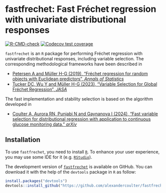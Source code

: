 
<!-- README.md is generated from README.Rmd. Please edit that file -->

# fastfrechet: Fast Fréchet regression with univariate distributional responses

<!-- badges: start -->

[![R-CMD-check](https://github.com/alexandercoulter/fastfrechet/actions/workflows/R-CMD-check.yaml/badge.svg)](https://github.com/alexandercoulter/fastfrechet/actions/workflows/R-CMD-check.yaml)
[![Codecov test
coverage](https://codecov.io/gh/alexandercoulter/fastfrechet/graph/badge.svg)](https://app.codecov.io/gh/alexandercoulter/fastfrechet)
<!-- badges: end -->

`fastfrechet` is an `R` package for performing Fréchet regression with
univariate distributional responses, including variable selection. The
corresponding methodological frameworks have been described in

- [Petersen A and Müller H-G (2019), “Fréchet regression for random
  objects with Euclidean predictors”, *Annals of
  Statistics*](https://doi.org/10.1214/17-AOS1624)
- [Tucker DC, Wu Y and Müller H-G (2023), “Variable Selection for Global
  Fréchet Regression”,
  *JASA*](https://doi.org/10.1080/01621459.2021.1969240)

The fast implementation and stability selection is based on the
algorithm developed in

- [Coulter A, Aurora RN, Punjabi N and Gaynanova I (2024), “Fast
  variable selection for distributional regression with application to
  continuous glucose monitoring data.”
  *arXiv*](https://arxiv.org/abs/2403.00922)

## Installation

To use `fastfrechet`, you need to install
[`R`](https://cran.r-project.org/). To enhance your user experience, you
may use some IDE for it (e.g. [`RStudio`](https://www.rstudio.com/)).

The development version of
[`fastfrechet`](https://github.com/alexandercoulter/fastfrechet) is
available on GitHub. You can download it with the help of the `devtools`
package in `R` as follow:

``` r
install.packages("devtools")
devtools::install_github("https://github.com/alexandercoulter/fastfrechet", build_vignettes = TRUE)
```
